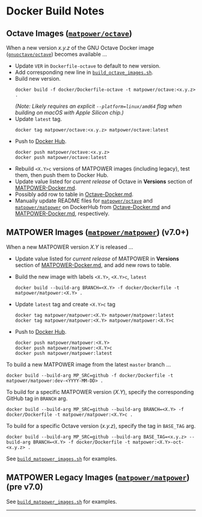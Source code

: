 Docker Build Notes
==================

Octave Images ([`matpower/octave`][1])
--------------------------------------

When a new version _x.y.z_ of the GNU Octave Docker image
([`gnuoctave/octave`][2]) becomes available ...
- Update `VER` in `Dockerfile-octave` to default to new version.
- Add corresponding new line in [`build_octave_images.sh`][3].
- Build new version.
  ```
  docker build -f docker/Dockerfile-octave -t matpower/octave:<x.y.z> .
  ```
  _(Note: Likely requires an explicit `--platform=linux/amd64` flag when
  building on macOS with Apple Silicon chip.)_
- Update `latest` tag.
  ```
  docker tag matpower/octave:<x.y.z> matpower/octave:latest
  ```
- Push to [Docker Hub][4].
  ```
  docker push matpower/octave:<x.y.z>
  docker push matpower/octave:latest
  ```
- Rebuild `<X.Y>c` versions of MATPOWER images (including legacy), test them,
  then push them to Docker Hub.
- Update value listed for _current release_ of Octave in **Versions** section
  of [MATPOWER-Docker.md][5].
- Possibly add row to table in [Octave-Docker.md][6].
- Manually update README files for [`matpower/octave`][1] and
  [`matpower/matpower`][7] on DockerHub from [Octave-Docker.md][6] and
  [MATPOWER-Docker.md][5], respectively.


MATPOWER Images ([`matpower/matpower`][7]) (v7.0+)
------------------------------------------------

When a new MATPOWER version _X.Y_ is released ...
- Update value listed for _current release_ of MATPOWER in **Versions** section
  of [MATPOWER-Docker.md][5], and add new rows to table.
- Build the new image with labels `<X.Y>`, `<X.Y>c`, `latest` 
  ```
  docker build --build-arg BRANCH=<X.Y> -f docker/Dockerfile -t matpower/matpower:<X.Y> .
  ```
- Update `latest` tag and create `<X.Y>c` tag
  ```
  docker tag matpower/matpower:<X.Y> matpower/matpower:latest
  docker tag matpower/matpower:<X.Y> matpower/matpower:<X.Y>c
  ```

- Push to [Docker Hub][4].
  ```
  docker push matpower/matpower:<X.Y>
  docker push matpower/matpower:<X.Y>c
  docker push matpower/matpower:latest
  ```
To build a new MATPOWER image from the latest `master` branch ...
```
docker build --build-arg MP_SRC=github -f docker/Dockerfile -t matpower/matpower:dev-<YYYY-MM-DD> .
```

To build for a specific MATPOWER version (_X.Y_), specify the corresponding GitHub tag
in `BRANCH` arg.
```
docker build --build-arg MP_SRC=github --build-arg BRANCH=<X.Y> -f docker/Dockerfile -t matpower/matpower:<X.Y>c .
```

To build for a specific Octave version (_x.y.z_), specify the tag in `BASE_TAG` arg.
```
docker build --build-arg MP_SRC=github --build-arg BASE_TAG=<x.y.z> --build-arg BRANCH=<X.Y> -f docker/Dockerfile -t matpower:<X.Y>-oct-<x.y.z> .
```

See [`build_matpower_images.sh`][8] for examples.

MATPOWER Legacy Images ([`matpower/matpower`][7]) (pre v7.0)
------------------------------------------------------------

See [`build_matpower_images.sh`][8] for examples.

---

[1]: https://hub.docker.com/r/matpower/octave
[2]: https://hub.docker.com/r/gnuoctave/octave
[3]: ./build_octave_images.sh
[4]: https://hub.docker.com
[5]: ./MATPOWER-Docker.md
[6]: ./Octave-Docker.md
[7]: https://hub.docker.com/r/matpower/matpower
[8]: ./build_matpower_images.sh
